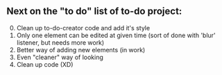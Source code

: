 ## Next on the "to do" list of to-do project:
0. Clean up to-do-creator code and add it's style
1. Only one element can be edited at given time (sort of done with 'blur' listener, but needs more work)
2. Better way of adding new elements (in work)
3. Even "cleaner" way of looking
4. Clean up code (XD)